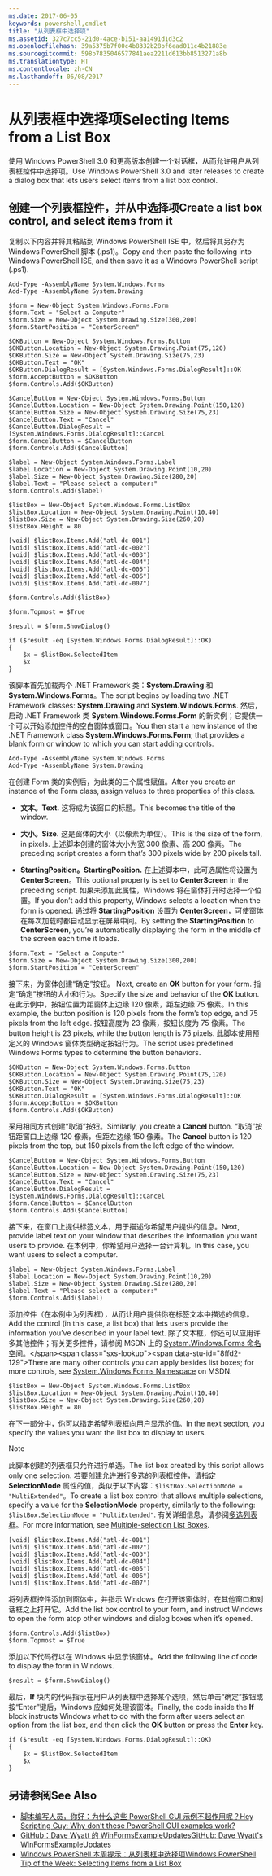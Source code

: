 ```yaml
---
ms.date: 2017-06-05
keywords: powershell,cmdlet
title: "从列表框中选择项"
ms.assetid: 327c7cc5-21d0-4ace-b151-aa1491d1d3c2
ms.openlocfilehash: 39a5375b7f00c4b8332b28bf6ead011c4b21883e
ms.sourcegitcommit: 598b7835046577841aea2211d613bb8513271a8b
ms.translationtype: HT
ms.contentlocale: zh-CN
ms.lasthandoff: 06/08/2017
---
```

# <a name="selecting-items-from-a-list-box"></a><span data-ttu-id="8ffd2-103">从列表框中选择项</span><span class="sxs-lookup"><span data-stu-id="8ffd2-103">Selecting Items from a List Box</span></span>
<span data-ttu-id="8ffd2-104">使用 Windows PowerShell 3.0 和更高版本创建一个对话框，从而允许用户从列表框控件中选择项。</span><span class="sxs-lookup"><span data-stu-id="8ffd2-104">Use Windows PowerShell 3.0 and later releases to create a dialog box that lets users select items from a list box control.</span></span>

## <a name="create-a-list-box-control-and-select-items-from-it"></a><span data-ttu-id="8ffd2-105">创建一个列表框控件，并从中选择项</span><span class="sxs-lookup"><span data-stu-id="8ffd2-105">Create a list box control, and select items from it</span></span>
<span data-ttu-id="8ffd2-106">复制以下内容并将其粘贴到 Windows PowerShell ISE 中，然后将其另存为 Windows PowerShell 脚本 (.ps1)。</span><span class="sxs-lookup"><span data-stu-id="8ffd2-106">Copy and then paste the following into Windows PowerShell ISE, and then save it as a Windows PowerShell script (.ps1).</span></span>

```
Add-Type -AssemblyName System.Windows.Forms
Add-Type -AssemblyName System.Drawing

$form = New-Object System.Windows.Forms.Form 
$form.Text = "Select a Computer"
$form.Size = New-Object System.Drawing.Size(300,200) 
$form.StartPosition = "CenterScreen"

$OKButton = New-Object System.Windows.Forms.Button
$OKButton.Location = New-Object System.Drawing.Point(75,120)
$OKButton.Size = New-Object System.Drawing.Size(75,23)
$OKButton.Text = "OK"
$OKButton.DialogResult = [System.Windows.Forms.DialogResult]::OK
$form.AcceptButton = $OKButton
$form.Controls.Add($OKButton)

$CancelButton = New-Object System.Windows.Forms.Button
$CancelButton.Location = New-Object System.Drawing.Point(150,120)
$CancelButton.Size = New-Object System.Drawing.Size(75,23)
$CancelButton.Text = "Cancel"
$CancelButton.DialogResult = [System.Windows.Forms.DialogResult]::Cancel
$form.CancelButton = $CancelButton
$form.Controls.Add($CancelButton)

$label = New-Object System.Windows.Forms.Label
$label.Location = New-Object System.Drawing.Point(10,20) 
$label.Size = New-Object System.Drawing.Size(280,20) 
$label.Text = "Please select a computer:"
$form.Controls.Add($label) 

$listBox = New-Object System.Windows.Forms.ListBox 
$listBox.Location = New-Object System.Drawing.Point(10,40) 
$listBox.Size = New-Object System.Drawing.Size(260,20) 
$listBox.Height = 80

[void] $listBox.Items.Add("atl-dc-001")
[void] $listBox.Items.Add("atl-dc-002")
[void] $listBox.Items.Add("atl-dc-003")
[void] $listBox.Items.Add("atl-dc-004")
[void] $listBox.Items.Add("atl-dc-005")
[void] $listBox.Items.Add("atl-dc-006")
[void] $listBox.Items.Add("atl-dc-007")

$form.Controls.Add($listBox) 

$form.Topmost = $True

$result = $form.ShowDialog()

if ($result -eq [System.Windows.Forms.DialogResult]::OK)
{
    $x = $listBox.SelectedItem
    $x
}
```

<span data-ttu-id="8ffd2-107">该脚本首先加载两个 .NET Framework 类：**System.Drawing** 和 **System.Windows.Forms**。</span><span class="sxs-lookup"><span data-stu-id="8ffd2-107">The script begins by loading two .NET Framework classes: **System.Drawing** and **System.Windows.Forms**.</span></span> <span data-ttu-id="8ffd2-108">然后，启动 .NET Framework 类 **System.Windows.Forms.Form** 的新实例；它提供一个可以开始添加控件的空白窗体或窗口。</span><span class="sxs-lookup"><span data-stu-id="8ffd2-108">You then start a new instance of the .NET Framework class **System.Windows.Forms.Form**; that provides a blank form or window to which you can start adding controls.</span></span>

```
Add-Type -AssemblyName System.Windows.Forms
Add-Type -AssemblyName System.Drawing
```

<span data-ttu-id="8ffd2-109">在创建 Form 类的实例后，为此类的三个属性赋值。</span><span class="sxs-lookup"><span data-stu-id="8ffd2-109">After you create an instance of the Form class, assign values to three properties of this class.</span></span>

-   <span data-ttu-id="8ffd2-110">**文本。**</span><span class="sxs-lookup"><span data-stu-id="8ffd2-110">**Text.**</span></span> <span data-ttu-id="8ffd2-111">这将成为该窗口的标题。</span><span class="sxs-lookup"><span data-stu-id="8ffd2-111">This becomes the title of the window.</span></span>

-   <span data-ttu-id="8ffd2-112">**大小。**</span><span class="sxs-lookup"><span data-stu-id="8ffd2-112">**Size.**</span></span> <span data-ttu-id="8ffd2-113">这是窗体的大小（以像素为单位）。</span><span class="sxs-lookup"><span data-stu-id="8ffd2-113">This is the size of the form, in pixels.</span></span> <span data-ttu-id="8ffd2-114">上述脚本创建的窗体大小为宽 300 像素、高 200 像素。</span><span class="sxs-lookup"><span data-stu-id="8ffd2-114">The preceding script creates a form that’s 300 pixels wide by 200 pixels tall.</span></span>

-   <span data-ttu-id="8ffd2-115">**StartingPosition。**</span><span class="sxs-lookup"><span data-stu-id="8ffd2-115">**StartingPosition.**</span></span> <span data-ttu-id="8ffd2-116">在上述脚本中，此可选属性将设置为 **CenterScreen**。</span><span class="sxs-lookup"><span data-stu-id="8ffd2-116">This optional property is set to **CenterScreen** in the preceding script.</span></span> <span data-ttu-id="8ffd2-117">如果未添加此属性，Windows 将在窗体打开时选择一个位置。</span><span class="sxs-lookup"><span data-stu-id="8ffd2-117">If you don’t add this property, Windows selects a location when the form is opened.</span></span> <span data-ttu-id="8ffd2-118">通过将 **StartingPosition** 设置为 **CenterScreen**，可使窗体在每次加载时都自动显示在屏幕中间。</span><span class="sxs-lookup"><span data-stu-id="8ffd2-118">By setting the **StartingPosition** to **CenterScreen**, you’re automatically displaying the form in the middle of the screen each time it loads.</span></span>

```
$form.Text = "Select a Computer"
$form.Size = New-Object System.Drawing.Size(300,200) 
$form.StartPosition = "CenterScreen"
```

<span data-ttu-id="8ffd2-119">接下来，为窗体创建“确定”按钮。  </span><span class="sxs-lookup"><span data-stu-id="8ffd2-119">Next, create an **OK** button for your form.</span></span> <span data-ttu-id="8ffd2-120">指定“确定”按钮的大小和行为。</span><span class="sxs-lookup"><span data-stu-id="8ffd2-120">Specify the size and behavior of the **OK** button.</span></span> <span data-ttu-id="8ffd2-121">在此示例中，按钮位置为距窗体上边缘 120 像素，距左边缘 75 像素。</span><span class="sxs-lookup"><span data-stu-id="8ffd2-121">In this example, the button position is 120 pixels from the form’s top edge, and 75 pixels from the left edge.</span></span> <span data-ttu-id="8ffd2-122">按钮高度为 23 像素，按钮长度为 75 像素。</span><span class="sxs-lookup"><span data-stu-id="8ffd2-122">The button height is 23 pixels, while the button length is 75 pixels.</span></span> <span data-ttu-id="8ffd2-123">此脚本使用预定义的 Windows 窗体类型确定按钮行为。</span><span class="sxs-lookup"><span data-stu-id="8ffd2-123">The script uses predefined Windows Forms types to determine the button behaviors.</span></span>

```
$OKButton = New-Object System.Windows.Forms.Button
$OKButton.Location = New-Object System.Drawing.Point(75,120)
$OKButton.Size = New-Object System.Drawing.Size(75,23)
$OKButton.Text = "OK"
$OKButton.DialogResult = [System.Windows.Forms.DialogResult]::OK
$form.AcceptButton = $OKButton
$form.Controls.Add($OKButton)
```

<span data-ttu-id="8ffd2-124">采用相同方式创建“取消”按钮。</span><span class="sxs-lookup"><span data-stu-id="8ffd2-124">Similarly, you create a **Cancel** button.</span></span> <span data-ttu-id="8ffd2-125">“取消”按钮距窗口上边缘 120 像素，但距左边缘 150 像素。</span><span class="sxs-lookup"><span data-stu-id="8ffd2-125">The **Cancel** button is 120 pixels from the top, but 150 pixels from the left edge of the window.</span></span>

```
$CancelButton = New-Object System.Windows.Forms.Button
$CancelButton.Location = New-Object System.Drawing.Point(150,120)
$CancelButton.Size = New-Object System.Drawing.Size(75,23)
$CancelButton.Text = "Cancel"
$CancelButton.DialogResult = [System.Windows.Forms.DialogResult]::Cancel
$form.CancelButton = $CancelButton
$form.Controls.Add($CancelButton)
```

<span data-ttu-id="8ffd2-126">接下来，在窗口上提供标签文本，用于描述你希望用户提供的信息。</span><span class="sxs-lookup"><span data-stu-id="8ffd2-126">Next, provide label text on your window that describes the information you want users to provide.</span></span> <span data-ttu-id="8ffd2-127">在本例中，你希望用户选择一台计算机。</span><span class="sxs-lookup"><span data-stu-id="8ffd2-127">In this case, you want users to select a computer.</span></span>

```
$label = New-Object System.Windows.Forms.Label
$label.Location = New-Object System.Drawing.Point(10,20) 
$label.Size = New-Object System.Drawing.Size(280,20) 
$label.Text = "Please select a computer:"
$form.Controls.Add($label)
```

<span data-ttu-id="8ffd2-128">添加控件（在本例中为列表框），从而让用户提供你在标签文本中描述的信息。</span><span class="sxs-lookup"><span data-stu-id="8ffd2-128">Add the control (in this case, a list box) that lets users provide the information you’ve described in your label text.</span></span> <span data-ttu-id="8ffd2-129">除了文本框，你还可以应用许多其他控件；有关更多控件，请参阅 MSDN 上的 [System.Windows.Forms 命名空间](http://msdn.microsoft.com/library/k50ex0x9(v=vs.110).aspx)。</span><span class="sxs-lookup"><span data-stu-id="8ffd2-129">There are many other controls you can apply besides list boxes; for more controls, see [System.Windows.Forms Namespace](http://msdn.microsoft.com/library/k50ex0x9(v=vs.110).aspx) on MSDN.</span></span>

```
$listBox = New-Object System.Windows.Forms.ListBox 
$listBox.Location = New-Object System.Drawing.Point(10,40) 
$listBox.Size = New-Object System.Drawing.Size(260,20) 
$listBox.Height = 80
```

<span data-ttu-id="8ffd2-130">在下一部分中，你可以指定希望列表框向用户显示的值。</span><span class="sxs-lookup"><span data-stu-id="8ffd2-130">In the next section, you specify the values you want the list box to display to users.</span></span>

> [!NOTE]
> <span data-ttu-id="8ffd2-131">此脚本创建的列表框只允许进行单选。</span><span class="sxs-lookup"><span data-stu-id="8ffd2-131">The list box created by this script allows only one selection.</span></span> <span data-ttu-id="8ffd2-132">若要创建允许进行多选的列表框控件，请指定 **SelectionMode** 属性的值，类似于以下内容：`$listBox.SelectionMode = "MultiExtended"`。</span><span class="sxs-lookup"><span data-stu-id="8ffd2-132">To create a list box control that allows multiple selections, specify a value for the **SelectionMode** property, similarly to the following:  `$listBox.SelectionMode = "MultiExtended"`.</span></span> <span data-ttu-id="8ffd2-133">有关详细信息，请参阅[多选列表框](Multiple-selection-List-Boxes.md)。</span><span class="sxs-lookup"><span data-stu-id="8ffd2-133">For more information, see [Multiple-selection List Boxes](Multiple-selection-List-Boxes.md).</span></span>

```
[void] $listBox.Items.Add("atl-dc-001")
[void] $listBox.Items.Add("atl-dc-002")
[void] $listBox.Items.Add("atl-dc-003")
[void] $listBox.Items.Add("atl-dc-004")
[void] $listBox.Items.Add("atl-dc-005")
[void] $listBox.Items.Add("atl-dc-006")
[void] $listBox.Items.Add("atl-dc-007")
```

<span data-ttu-id="8ffd2-134">将列表框控件添加到窗体中，并指示 Windows 在打开该窗体时，在其他窗口和对话框之上打开它。</span><span class="sxs-lookup"><span data-stu-id="8ffd2-134">Add the list box control to your form, and instruct Windows to open the form atop other windows and dialog boxes when it’s opened.</span></span>

```
$form.Controls.Add($listBox) 
$form.Topmost = $True
```

<span data-ttu-id="8ffd2-135">添加以下代码行以在 Windows 中显示该窗体。</span><span class="sxs-lookup"><span data-stu-id="8ffd2-135">Add the following line of code to display the form in Windows.</span></span>

```
$result = $form.ShowDialog()
```

<span data-ttu-id="8ffd2-136">最后，**If** 块内的代码指示在用户从列表框中选择某个选项，然后单击“确定”按钮或按“Enter”键后，Windows 应如何处理该窗体。</span><span class="sxs-lookup"><span data-stu-id="8ffd2-136">Finally, the code inside the **If** block instructs Windows what to do with the form after users select an option from the list box, and then click the **OK** button or press the **Enter** key.</span></span>

```
if ($result -eq [System.Windows.Forms.DialogResult]::OK)
{
    $x = $listBox.SelectedItem
    $x
}
```

## <a name="see-also"></a><span data-ttu-id="8ffd2-137">另请参阅</span><span class="sxs-lookup"><span data-stu-id="8ffd2-137">See Also</span></span>
- [<span data-ttu-id="8ffd2-138">脚本编写人员，你好：为什么这些 PowerShell GUI 示例不起作用呢？</span><span class="sxs-lookup"><span data-stu-id="8ffd2-138">Hey Scripting Guy:  Why don’t these PowerShell GUI examples work?</span></span>](http://go.microsoft.com/fwlink/?LinkId=506644)
- [<span data-ttu-id="8ffd2-139">GitHub：Dave Wyatt 的 WinFormsExampleUpdates</span><span class="sxs-lookup"><span data-stu-id="8ffd2-139">GitHub: Dave Wyatt's WinFormsExampleUpdates</span></span>](https://github.com/dlwyatt/WinFormsExampleUpdates)
- [<span data-ttu-id="8ffd2-140">Windows PowerShell 本周提示：从列表框中选择项</span><span class="sxs-lookup"><span data-stu-id="8ffd2-140">Windows PowerShell Tip of the Week:  Selecting Items from a List Box</span></span>](http://technet.microsoft.com/library/ff730949.aspx)

